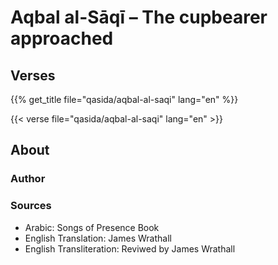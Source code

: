 # Aqbal al-Sāqī – The cupbearer approached

## Verses

{{% get_title  file="qasida/aqbal-al-saqi" lang="en" %}}

{{< verse file="qasida/aqbal-al-saqi" lang="en" >}}

## About

### Author

### Sources

- Arabic: Songs of Presence Book
- English Translation: James Wrathall
- English Transliteration: Reviwed by James Wrathall
